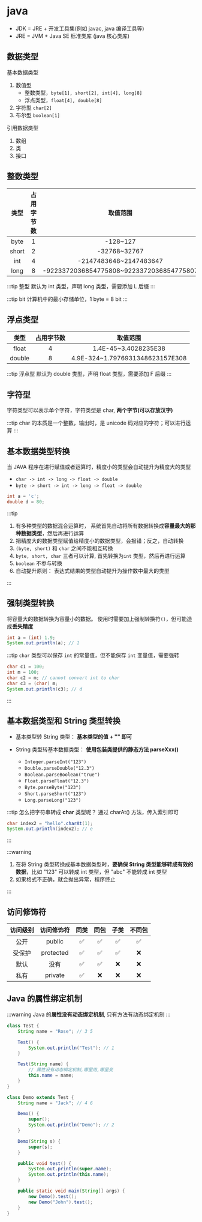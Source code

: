 # java

- JDK = JRE + 开发工具集(例如 javac, java 编译工具等)
- JRE = JVM + Java SE 标准类库 (java 核心类库)

## 数据类型

基本数据类型  

 1. 数值型
    - 整数类型，`byte[1], short[2], int[4], long[8]`
    - 浮点类型，`float[4], double[8]`
 2. 字符型 `char[2]`
 3. 布尔型 `boolean[1]`

引用数据类型

1. 数组
2. 类
3. 接口

## 整数类型

|类型|占用字节数|取值范围|
|:---:|:---:|:---:|
|byte|1|-128~127|
|short|2|-32768~32767|
|int|4|-2147483648~2147483647|
|long|8|-9223372036854775808~9223372036854775807|

:::tip 整型
默认为 int 类型，声明 long 类型，需要添加 L 后缀
:::

:::tip bit
计算机中的最小存储单位，1 byte = 8 bit
:::

## 浮点类型

|类型|占用字节数|取值范围|
|:---:|:---:|:---:|
|float|4|1.4E-45~3.4028235E38|
|double|8|4.9E-324~1.7976931348623157E308|

:::tip 浮点型
默认为 double 类型，声明 float 类型，需要添加 F 后缀
:::

## 字符型

字符类型可以表示单个字符，字符类型是 char, **两个字节(可以存放汉字)**

:::tip
char 的本质是一个整数，输出时，是 unicode 码对应的字符；可以进行运算
:::

## 基本数据类型转换

当 JAVA 程序在进行赋值或者运算时，精度小的类型会自动提升为精度大的类型

- `char -> int -> long -> float -> double`
- `byte -> short -> int -> long -> float -> double`

```java
int a = 'c';
double d = 80;
```

:::tip

1. 有多种类型的数据混合运算时， 系统首先自动将所有数据转换成**容量最大的那种数据类型**，然后再进行运算
2. 把精度大的数据类型赋值给精度小的数据类型，会报错；反之，自动转换
3. `(byte, short)` 和 `char` 之间不能相互转换
4. `byte, short, char` 三者可以计算, 首先转换为`int` 类型，然后再进行运算
5. `boolean` 不参与转换
6. 自动提升原则： 表达式结果的类型自动提升为操作数中最大的类型

:::

## 强制类型转换

将容量大的数据转换为容量小的数据。 使用时需要加上强制转换符`()`，但可能造成**丢失精度**

```java
int a = (int) 1.9;
System.out.println(a); // 1
```

:::tip
`char` 类型可以保存 `int` 的常量值，但不能保存 `int` 变量值，需要强转

```java
char c1 = 100;
int m = 100;
char c2 = m; // cannot convert int to char
char c3 = (char) m;
System.out.println(c3); // d
```

:::

## 基本数据类型和 String 类型转换

- 基本类型转 String 类型： **基本类型的值 + \"\" 即可**

- String 类型转基本数据类型： **使用包装类提供的静态方法 parseXxx()**
  - `Integer.parseInt("123")`
  - `Double.parseDouble("12.3")`
  - `Boolean.parseBoolean("true")`
  - `Float.parseFloat("12.3")`
  - `Byte.parseByte("123")`
  - `Short.parseShort("123")`
  - `Long.parseLong("123")`

:::tip
怎么把字符串转成 **char** 类型呢？
通过 charAt() 方法，传入索引即可

```java
char index2 = "hello".charAt(1);
System.out.println(index2); // e
```

:::

:::warning

1. 在将 String 类型转换成基本数据类型时，**要确保 String 类型能够转成有效的数据**，比如 "123" 可以转成 int 类型，但 "abc" 不能转成 int 类型
2. 如果格式不正确，就会抛出异常，程序终止

:::

## 访问修饰符

|访问级别|访问修饰符|同类|同包|子类|不同包|
|:-----:|:------:|:-:|:-:|:-:|:---:|
|  公开 |  public | ✅| ✅ | ✅ | ✅ |
| 受保护 |protected|✅| ✅ | ✅ | ❌ |
|  默认 |  没有    | ✅| ✅ | ❌ | ❌ |
|  私有 |  private | ✅| ❌ | ❌ | ❌ |

## Java 的属性绑定机制

:::warning
Java 的**属性没有动态绑定机制**, 只有方法有动态绑定机制
:::

```java
class Test {
    String name = "Rose"; // 3 5

    Test() {
        System.out.println("Test"); // 1
    }

    Test(String name) {
        // 属性没有动态绑定机制,哪里用,哪里变
        this.name = name;
    }
}

class Demo extends Test {
    String name = "Jack"; // 4 6

    Demo() {
        super();
        System.out.println("Demo"); // 2
    }

    Demo(String s) {
        super(s);
    }

    public void test() {
        System.out.println(super.name);
        System.out.println(this.name);
    }

    public static void main(String[] args) {
        new Demo().test();
        new Demo("John").test();
    }
}
```
